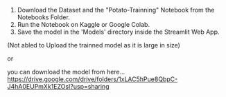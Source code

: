1. Download the Dataset and the "Potato-Trainning" Notebook from the Notebooks Folder.
2. Run the Notebook on Kaggle or Google Colab.
3. Save the model in the 'Models' directory inside the Streamlit Web App.

(Not abled to Upload the trainned model as it is large in size)

or 

you can download the model from here... https://drive.google.com/drive/folders/1xLAC5hPue8QbpC-J4hA0EUPmXk1EZOsI?usp=sharing
